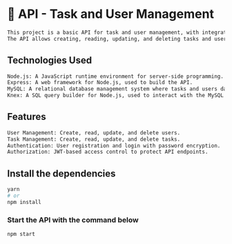 # 🚀 API - Task and User Management

```bash
This project is a basic API for task and user management, with integrated authentication, using Node.js, MySQL, Express, and Knex. 
The API allows creating, reading, updating, and deleting tasks and users, as well as providing endpoints for user authentication and authorization.

```

## Technologies Used
```bash
Node.js: A JavaScript runtime environment for server-side programming.
Express: A web framework for Node.js, used to build the API.
MySQL: A relational database management system where tasks and users data are stored.
Knex: A SQL query builder for Node.js, used to interact with the MySQL database.
```

## Features
```bash
User Management: Create, read, update, and delete users.
Task Management: Create, read, update, and delete tasks.
Authentication: User registration and login with password encryption.
Authorization: JWT-based access control to protect API endpoints.
```

## Install the dependencies
```bash
yarn
# or
npm install
```

### Start the API with the command below
```bash
npm start
```
